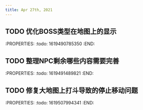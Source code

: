 ```yaml
---
title: Apr 27th, 2021
---
```


## TODO 优化BOSS类型在地图上的显示
:PROPERTIES:
:todo: 1619490785350
:END:
## TODO 整理NPC剩余哪些内容需要完善
:PROPERTIES:
:todo: 1619491489821
:END:
## TODO 修复大地图上打斗导致的停止移动问题
:PROPERTIES:
:todo: 1619507994341
:END:
##
